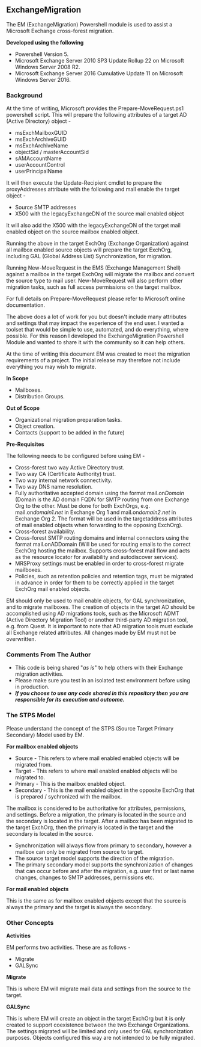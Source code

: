 ## ExchangeMigration

The EM (ExchangeMigration) Powershell module is used to assist a Microsoft Exchange cross-forest migration.<br> 

**Developed using the following**

- Powershell Version 5.
- Microsoft Exchange Server 2010 SP3 Update Rollup 22 on Microsoft Windows Server 2008 R2.
- Microsoft Exchange Server 2016 Cumulative Update 11 on Microsoft Windows Server 2016.

### Background

At the time of writing, Microsoft provides the Prepare-MoveRequest.ps1 powershell script. This will prepare the following attributes of a target AD (Active Directory) object - 

- msExchMailboxGUID 
- msExchArchiveGUID 
- msExchArchiveName
- objectSid / masterAccountSid
- sAMAccountName
- userAccountControl
- userPrincipalName

It will then execute the Update-Recipient cmdlet to prepare the proxyAddresses attribute with the following and mail enable the target object -

- Source SMTP addresses
- X500 with the legacyExchangeDN of the source mail enabled object

It will also add the X500 with the legacyExchangeDN of the target mail enabled object on the source mailbox enabled object.
 
Running the above in the target ExchOrg (Exchange Organization) against all mailbox enabled source objects will prepare the target ExchOrg, including GAL (Global Address List) Synchronization, for migration.

Running New-MoveRequest in the EMS (Exchange Management Shell) against a mailbox in the target ExchOrg will migrate the mailbox and convert the source type to mail user. New-MoveRequest will also perform other migration tasks, such as full access permissions on the target mailbox.

For full details on Prepare-MoveRequest please refer to Microsoft online documentation. 

The above does a lot of work for you but doesn't include many attributes and settings that may impact the experience of the end user. I wanted a toolset that would be simple to use, automated, and do everything, where possible. For this reason I developed the ExchangeMigration Powershell Module and wanted to share it with the community so it can help others.

At the time of writing this document EM was created to meet the migration requirements of a project. The initial release may therefore not include everything you may wish to migrate. 

**In Scope**

- Mailboxes.
- Distribution Groups.

**Out of Scope**

- Organizational migration preparation tasks.
- Object creation.
- Contacts (support to be added in the future)

**Pre-Requisites**

The following needs to be configured before using EM -

- Cross-forest two way Active Directory trust.
- Two way CA (Certificate Authority) trust.<br> 
- Two way internal network connectivity.<br> 
- Two way DNS name resolution.<br> 
- Fully authoritative accepted domain using the format mail.on*Domain* (Domain is the AD domain FQDN for SMTP routing from one Exchange Org to the other. Must be done for both ExchOrgs, e.g. mail.on*domain1.net* in Exchange Org 1 and mail.on*domain2.net* in Exchange Org 2. The format will be used in the targetaddress attributes of mail enabled objects when forwarding to the opposing ExchOrg).
- Cross-forest availability.
- Cross-forest SMTP routing domains and internal connectors using the format mail.onADDomain (Will be used for routing emails to the correct ExchOrg hosting the mailbox. Supports cross-forest mail flow and acts as the resource locator for availability and autodiscover services).
- MRSProxy settings must be enabled in order to cross-forest migrate mailboxes.
- Policies, such as retention policies and retention tags, must be migrated in advance in order for them to be correctly applied in the target ExchOrg mail enabled objects.
 
EM should only be used to mail enable objects, for GAL synchronization, and to migrate mailboxes. The creation of objects in the target AD should be accomplished using AD migrations tools, such as the Microsoft ADMT (Active Directory Migration Tool) or another third-party AD migration tool, e.g. from Quest. It is important to note that AD migration tools must exclude all Exchange related attributes. All changes made by EM must not be overwritten. <br> 

### Comments From The Author

- This code is being shared "*as is*" to help others with their Exchange migration activities.
- Please make sure you test in an isolated test environment before using in production.
- ***If you choose to use any code shared in this repository then you are responsible for its execution and outcome.***

### The STPS Model

Please understand the concept of the STPS (Source Target Primary Secondary) Model used by EM.

**For mailbox enabled objects**

- Source - This refers to where mail enabled enabled objects will be migrated from.
- Target - This refers to where mail enabled enabled objects will be migrated to.
- Primary - This is the mailbox enabled object.
- Secondary - This is the mail enabled object in the opposite ExchOrg that is prepared / sychronized with the mailbox.

The mailbox is considered to be authoritative for attributes, permissions, and settings. Before a migration, the primary is located in the source and the secondary is located in the target. After a mailbox has been migrated to the target ExchOrg, then the primary is located in the target and the secondary is located in the source.

- Synchronization will always flow from primary to secondary, however a mailbox can only be migrated from source to target.
- The source target model supports the direction of the migration.
- The primary secondary model supports the synchronization of changes that can occur before and after the migration, e.g. user first or last name changes, changes to SMTP addresses, permissions etc.<br>

**For mail enabled objects**

This is the same as for mailbox enabled objects except that the source is always the primary and the target is always the secondary.

### Other Concepts

**Activities**

EM performs two activities. These are as follows -

- Migrate
- GALSync

**Migrate**

This is where EM will migrate mail data and settings from the source to the target.

**GALSync**

This is where EM will create an object in the target ExchOrg but it is only created to support coexistence between the two Exchange Organizations. The settings migrated will be limited and only used for GAL synchronization purposes. Objects configured this way are not intended to be fully migrated.
